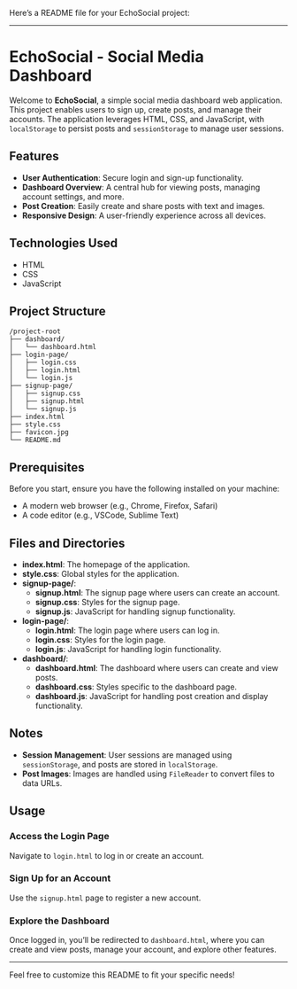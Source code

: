 Here’s a README file for your EchoSocial project:

---

# EchoSocial - Social Media Dashboard

Welcome to **EchoSocial**, a simple social media dashboard web application. This project enables users to sign up, create posts, and manage their accounts. The application leverages HTML, CSS, and JavaScript, with `localStorage` to persist posts and `sessionStorage` to manage user sessions.

## Features

- **User Authentication**: Secure login and sign-up functionality.
- **Dashboard Overview**: A central hub for viewing posts, managing account settings, and more.
- **Post Creation**: Easily create and share posts with text and images.
- **Responsive Design**: A user-friendly experience across all devices.

## Technologies Used

- HTML
- CSS
- JavaScript

## Project Structure

```
/project-root
├── dashboard/
│   └── dashboard.html
├── login-page/
│   ├── login.css
│   ├── login.html
│   └── login.js
├── signup-page/
│   ├── signup.css
│   ├── signup.html
│   └── signup.js
├── index.html
├── style.css
├── favicon.jpg
└── README.md
```

## Prerequisites

Before you start, ensure you have the following installed on your machine:

- A modern web browser (e.g., Chrome, Firefox, Safari)
- A code editor (e.g., VSCode, Sublime Text)

## Files and Directories

- **index.html**: The homepage of the application.
- **style.css**: Global styles for the application.
- **signup-page/**:
  - **signup.html**: The signup page where users can create an account.
  - **signup.css**: Styles for the signup page.
  - **signup.js**: JavaScript for handling signup functionality.
- **login-page/**:
  - **login.html**: The login page where users can log in.
  - **login.css**: Styles for the login page.
  - **login.js**: JavaScript for handling login functionality.
- **dashboard/**:
  - **dashboard.html**: The dashboard where users can create and view posts.
  - **dashboard.css**: Styles specific to the dashboard page.
  - **dashboard.js**: JavaScript for handling post creation and display functionality.

## Notes

- **Session Management**: User sessions are managed using `sessionStorage`, and posts are stored in `localStorage`.
- **Post Images**: Images are handled using `FileReader` to convert files to data URLs.

## Usage

### Access the Login Page

Navigate to `login.html` to log in or create an account.

### Sign Up for an Account

Use the `signup.html` page to register a new account.

### Explore the Dashboard

Once logged in, you’ll be redirected to `dashboard.html`, where you can create and view posts, manage your account, and explore other features.

---

Feel free to customize this README to fit your specific needs!
